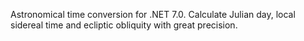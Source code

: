 ﻿Astronomical time conversion for .NET 7.0. Calculate Julian day, local sidereal time and ecliptic obliquity with great precision.